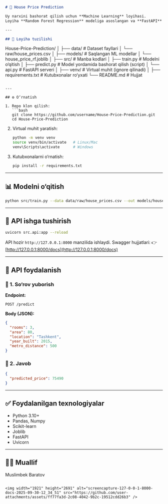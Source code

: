 ```markdown
# 🏡 House Price Prediction

Uy narxini bashorat qilish uchun **Machine Learning** loyihasi.  
Loyiha **Random Forest Regression** modeliga asoslangan va **FastAPI** yordamida REST API ko‘rinishida taqdim etilgan.

---

## 📂 Loyiha tuzilishi

```

House-Price-Prediction/
│
├── data/               # Dataset fayllari
│   └── raw/house_prices.csv
│
├── models/             # Saqlangan ML modellar
│   └── house_price_rf.joblib
│
├── src/                # Manba kodlari
│   ├── train.py        # Modelni o‘qitish
│   ├── predict.py      # Model yordamida bashorat qilish (script)
│   └── api.py          # FastAPI serveri
│
├── venv/               # Virtual muhit (ignore qilinadi)
│
├── requirements.txt    # Kutubxonalar ro‘yxati
└── README.md           # Hujjat

````

---

## ⚙️ O‘rnatish

1. Repo klon qilish:
   ```bash
   git clone https://github.com/username/House-Price-Prediction.git
   cd House-Price-Prediction
````

2. Virtual muhit yaratish:

   ```bash
   python -m venv venv
   source venv/bin/activate   # Linux/Mac
   venv\Scripts\activate      # Windows
   ```

3. Kutubxonalarni o‘rnatish:

   ```bash
   pip install -r requirements.txt
   ```

---

## 📊 Modelni o‘qitish

```bash
python src/train.py --data data/raw/house_prices.csv --out models/house_price_rf.joblib
```

---

## 🚀 API ishga tushirish

```bash
uvicorn src.api:app --reload
```

API hozir `http://127.0.0.1:8000` manzilida ishlaydi.
Swagger hujjatlari: 👉 [http://127.0.0.1:8000/docs](http://127.0.0.1:8000/docs)

---

## 📌 API foydalanish

### 🔹 1. So‘rov yuborish

**Endpoint:**

```
POST /predict
```

**Body (JSON):**

```json
{
  "rooms": 3,
  "area": 80,
  "location": "Tashkent",
  "year_built": 2015,
  "metro_distance": 500
}
```

### 🔹 2. Javob

```json
{
  "predicted_price": 75490
}
```

---

## ✅ Foydalanilgan texnologiyalar

* Python 3.10+
* Pandas, Numpy
* Scikit-learn
* Joblib
* FastAPI
* Uvicorn

---

## 👨‍💻 Muallif

Muslimbek Baratov

```

<img width="1921" height="2691" alt="screencapture-127-0-0-1-8000-docs-2025-09-30-12_34_51" src="https://github.com/user-attachments/assets/ff77fa3d-2c08-4042-9b2c-19512cdd26b3" />

